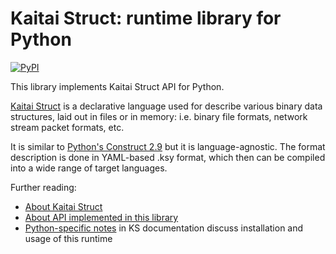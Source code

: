 # Kaitai Struct: runtime library for Python

[![PyPI](https://img.shields.io/pypi/v/kaitaistruct)](https://pypi.org/project/kaitaistruct/)

This library implements Kaitai Struct API for Python.

[Kaitai Struct](http://kaitai.io) is a declarative language used for
describe various binary data structures, laid out in files or in memory:
i.e. binary file formats, network stream packet formats, etc.

It is similar to [Python's Construct 2.9](http://construct.readthedocs.org/)
but it is language-agnostic. The format description is done in YAML-based .ksy
format, which then can be compiled into a wide range of target languages.

Further reading:

* [About Kaitai Struct](http://kaitai.io/)
* [About API implemented in this library](http://doc.kaitai.io/stream_api.html)
* [Python-specific notes](http://doc.kaitai.io/lang_python.html) in KS
  documentation discuss installation and usage of this runtime
